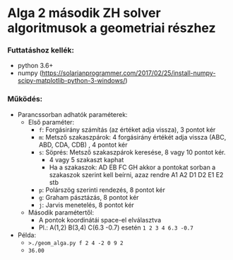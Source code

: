 # Alga 2 második ZH solver algoritmusok a geometriai részhez

### Futtatáshoz kellék:
* python 3.6+
* numpy (https://solarianprogrammer.com/2017/02/25/install-numpy-scipy-matplotlib-python-3-windows/)

### Működés:
* Parancssorban adhatók paraméterek:
  * Első paraméter:
    * `f`: Forgásirány számítás (az értéket adja vissza), 3 pontot kér
    * `m`: Metsző szakaszpárok: 4 forgásirány értékét adja vissza (ABC, ABD, CDA, CDB) , 4 pontot kér
    * `s`: Söprés: Metsző szakaszpárok keresése, 8 vagy 10 pontot kér.
      * 4 vagy 5 szakaszt kaphat
      * Ha a szakaszok: AD EB FC GH akkor a pontokat sorban a szakaszok szerint kell beírni, azaz rendre A1 A2 D1 D2 E1 E2 stb
    * `p`: Polárszög szerinti rendezés, 8 pontot kér
    * `g`: Graham pásztázás, 8 pontot kér
    * `j`: Jarvis menetelés, 8 pontot kér
  * Második paramétertől:
    * A pontok koordinátái space-el elválasztva
    * Pl.: A(1,2) B(3,4) C(6.3 -0.7) esetén `1 2 3 4 6.3 -0.7`
* Példa:
  * `>./geom_alga.py f 2 4 -2 0 9 2`
  * `36.00`

